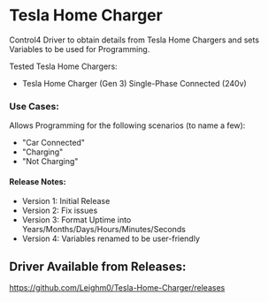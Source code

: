 # Tesla Home Charger

Control4 Driver to obtain details from Tesla Home Chargers and sets Variables to be used for Programming.

Tested Tesla Home Chargers:
- Tesla Home Charger (Gen 3) Single-Phase Connected (240v)

### Use Cases:

Allows Programming for the following scenarios (to name a few):
- "Car Connected"
- "Charging"
- "Not Charging"

#### Release Notes:

- Version 1: Initial Release
- Version 2: Fix issues
- Version 3: Format Uptime into Years/Months/Days/Hours/Minutes/Seconds
- Version 4: Variables renamed to be user-friendly


## Driver Available from Releases:
https://github.com/Leighm0/Tesla-Home-Charger/releases
